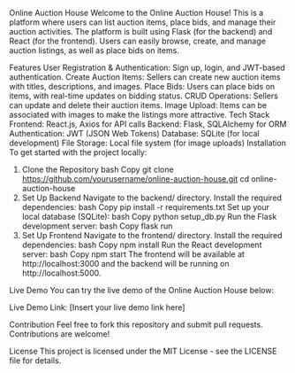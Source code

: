 Online Auction House
Welcome to the Online Auction House! This is a platform where users can list auction items, place bids, and manage their auction activities. The platform is built using Flask (for the backend) and React (for the frontend). Users can easily browse, create, and manage auction listings, as well as place bids on items.

Features
User Registration & Authentication: Sign up, login, and JWT-based authentication.
Create Auction Items: Sellers can create new auction items with titles, descriptions, and images.
Place Bids: Users can place bids on items, with real-time updates on bidding status.
CRUD Operations: Sellers can update and delete their auction items.
Image Upload: Items can be associated with images to make the listings more attractive.
Tech Stack
Frontend: React.js, Axios for API calls
Backend: Flask, SQLAlchemy for ORM
Authentication: JWT (JSON Web Tokens)
Database: SQLite (for local development)
File Storage: Local file system (for image uploads)
Installation
To get started with the project locally:

1. Clone the Repository
bash
Copy
git clone https://github.com/yourusername/online-auction-house.git
cd online-auction-house
2. Set Up Backend
Navigate to the backend/ directory.
Install the required dependencies:
bash
Copy
pip install -r requirements.txt
Set up your local database (SQLite):
bash
Copy
python setup_db.py
Run the Flask development server:
bash
Copy
flask run
3. Set Up Frontend
Navigate to the frontend/ directory.
Install the required dependencies:
bash
Copy
npm install
Run the React development server:
bash
Copy
npm start
The frontend will be available at http://localhost:3000 and the backend will be running on http://localhost:5000.

Live Demo
You can try the live demo of the Online Auction House below:

Live Demo Link: [Insert your live demo link here]


Contribution
Feel free to fork this repository and submit pull requests. Contributions are welcome!

License
This project is licensed under the MIT License - see the LICENSE file for details.

